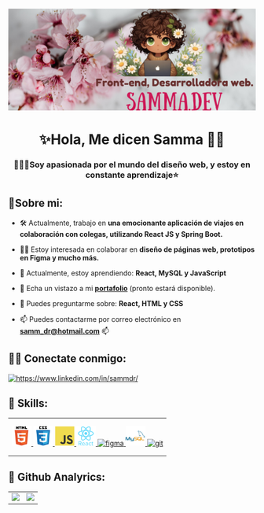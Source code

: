 ![logo](https://github.com/sammadr/sammadr/blob/assets/SammaDev.png)
<h1 align="center"> ✨Hola, Me dicen Samma 👩‍💻</h1>
<h3 align="center">👩🏻‍💻Soy apasionada por el mundo del diseño web, y estoy en constante aprendizaje⭐</h3>

## 🐾Sobre mi:

- 🛠️ Actualmente, trabajo en **una emocionante aplicación de viajes en colaboración con colegas, utilizando React JS y Spring Boot.**
  
- 🤝🏻 Estoy interesada en colaborar en **diseño de páginas web, prototipos en Figma y mucho más.**

- 🌸 Actualmente, estoy aprendiendo: **React, MySQL y JavaScript**

- 📂 Echa un vistazo a mi **[portafolio](proximamente)** (pronto estará disponible).

- 💬 Puedes preguntarme sobre: **React, HTML y CSS**

- 📫 Puedes contactarme por correo electrónico en **samm_dr@hotmail.com** 📫

## 👩‍💻 Conectate conmigo: 
<p align="left">
<a href="https://linkedin.com/in/https://www.linkedin.com/in/sammdr/" target="blank"><img align="center" src="https://raw.githubusercontent.com/rahuldkjain/github-profile-readme-generator/master/src/images/icons/Social/linked-in-alt.svg" alt="https://www.linkedin.com/in/sammdr/" height="30" width="40" /></a>
</p>

 ## 🥇 Skills:
<div align="center">
  <table style="border: none;" >
    <tr>
      <td align="center">
        <p align="left">
            <a href="#" target="_blank" rel="noreferrer"> 
                <img src="https://raw.githubusercontent.com/devicons/devicon/master/icons/html5/html5-original-wordmark.svg" alt="html5" width="40" height="40"/> 
            </a>
          <a href="#" target="_blank" rel="noreferrer"> 
            <img src="https://raw.githubusercontent.com/devicons/devicon/master/icons/css3/css3-original-wordmark.svg" alt="css3" width="40" height="40"/> 
          </a> 
           <a href="https://developer.mozilla.org/en-US/docs/Web/JavaScript" target="_blank" rel="noreferrer"> 
             <img src="https://raw.githubusercontent.com/devicons/devicon/master/icons/javascript/javascript-original.svg" alt="javascript" width="40" height="40"/> 
           </a>
          <a href="https://reactjs.org/" target="_blank" rel="noreferrer"> 
            <img src="https://raw.githubusercontent.com/devicons/devicon/master/icons/react/react-original-wordmark.svg" alt="react" width="40" height="40"/> 
          </a> 
          <a href="https://figma.com/@sammadr" target="_blank" rel="noreferrer"> 
            <img src="https://www.vectorlogo.zone/logos/figma/figma-icon.svg" alt="figma" width="40" height="40"/> 
          </a>
          <a href="https://www.mysql.com/" target="_blank" rel="noreferrer"> 
            <img src="https://raw.githubusercontent.com/devicons/devicon/master/icons/mysql/mysql-original-wordmark.svg" alt="mysql" width="40" height="40"/> </a>
          <a href="https://git-scm.com/" target="_blank" rel="noreferrer"> 
            <img src="https://www.vectorlogo.zone/logos/git-scm/git-scm-icon.svg" alt="git" width="40" height="40"/>           </a>
        </p>
      </td>
    </tr>
  </table>
</div>

## 🧐 Github Analyrics:
<div align="center">
  <table style="border: none;" >
    <tr>
      <td align="center">
         <a href="https://github.com/sammadr">
          <img height="180em" src="https://github-readme-stats-eight-theta.vercel.app/api?username=sammadr&show_icons=true&theme=radical&include_all_commits=true&count_private=true&title=Mi%20estad%C3%ADstica%20de%20GitHub"/>
        </a>
      </td>
      <td align="center">
        <a href="https://github.com/sammadr">
          <img height="180em" src="https://github-readme-stats-eight-theta.vercel.app/api/top-langs/?username=sammadr&layout=compact&langs_count=8&theme=radical&title=Mis%20lenguajes%20en%20programaci%C3%B3n"/>
        </a>
      </td>
    </tr>
  </table>
</div>

